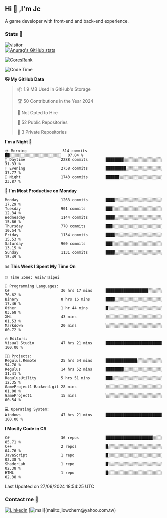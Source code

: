 ## Hi 👋 ,I'm Jc  

A game developer with front-end and back-end experience.  

### Stats  📝
[![visitor](https://visitor-badge.glitch.me/badge?page_id=jiowchern.jiowchern&style=flat-square&color=0088cc)](https://visitor-badge.glitch.me/badge?page_id=jiowchern.jiowchern&style=flat-square&color=0088cc)  
[![Anurag's GitHub stats](https://github-readme-stats.vercel.app/api?username=jiowchern&count_private=true&&show_icons=true)](https://github.com/anuraghazra/github-readme-stats)  
<!-- [![trophy](https://github-profile-trophy.vercel.app/?username=jiowchern)](https://github.com/ryo-ma/github-profile-trophy)   -->
[![CoresRank](https://cr-ss-service.azurewebsites.net/api/ScreenShot?widget=summary&username=jiowchern)](https://cr-ss-service.azurewebsites.net/api/ScreenShot?widget=summary&username=jiowchern)


<!--START_SECTION:waka-->
![Code Time](http://img.shields.io/badge/Code%20Time-1%2C191%20hrs%2020%20mins-blue)

**🐱 My GitHub Data** 

> 📦 1.9 MB Used in GitHub's Storage 
 > 
> 🏆 50 Contributions in the Year 2024
 > 
> 🚫 Not Opted to Hire
 > 
> 📜 52 Public Repositories 
 > 
> 🔑 3 Private Repositories 
 > 
**I'm a Night 🦉** 

```text
🌞 Morning                514 commits         ██░░░░░░░░░░░░░░░░░░░░░░░   07.04 % 
🌆 Daytime                2288 commits        ████████░░░░░░░░░░░░░░░░░   31.33 % 
🌃 Evening                2758 commits        █████████░░░░░░░░░░░░░░░░   37.77 % 
🌙 Night                  1743 commits        ██████░░░░░░░░░░░░░░░░░░░   23.87 % 
```
📅 **I'm Most Productive on Monday** 

```text
Monday                   1263 commits        ████░░░░░░░░░░░░░░░░░░░░░   17.29 % 
Tuesday                  901 commits         ███░░░░░░░░░░░░░░░░░░░░░░   12.34 % 
Wednesday                1144 commits        ████░░░░░░░░░░░░░░░░░░░░░   15.66 % 
Thursday                 770 commits         ███░░░░░░░░░░░░░░░░░░░░░░   10.54 % 
Friday                   1134 commits        ████░░░░░░░░░░░░░░░░░░░░░   15.53 % 
Saturday                 960 commits         ███░░░░░░░░░░░░░░░░░░░░░░   13.15 % 
Sunday                   1131 commits        ████░░░░░░░░░░░░░░░░░░░░░   15.49 % 
```


📊 **This Week I Spent My Time On** 

```text
🕑︎ Time Zone: Asia/Taipei

💬 Programming Languages: 
C#                       36 hrs 17 mins      ███████████████████░░░░░░   76.62 % 
Binary                   8 hrs 16 mins       ████░░░░░░░░░░░░░░░░░░░░░   17.46 % 
Other                    1 hr 44 mins        █░░░░░░░░░░░░░░░░░░░░░░░░   03.68 % 
XML                      43 mins             ░░░░░░░░░░░░░░░░░░░░░░░░░   01.53 % 
Markdown                 20 mins             ░░░░░░░░░░░░░░░░░░░░░░░░░   00.72 % 

🔥 Editors: 
Visual Studio            47 hrs 21 mins      █████████████████████████   100.00 % 

🐱‍💻 Projects: 
Regulus.Remote           25 hrs 54 mins      ██████████████░░░░░░░░░░░   54.70 % 
Regulus                  14 hrs 52 mins      ████████░░░░░░░░░░░░░░░░░   31.41 % 
RegulusUtility           5 hrs 51 mins       ███░░░░░░░░░░░░░░░░░░░░░░   12.35 % 
GameProject1-Backend.git 28 mins             ░░░░░░░░░░░░░░░░░░░░░░░░░   01.00 % 
GameProject1             15 mins             ░░░░░░░░░░░░░░░░░░░░░░░░░   00.54 % 

💻 Operating System: 
Windows                  47 hrs 21 mins      █████████████████████████   100.00 % 
```

**I Mostly Code in C#** 

```text
C#                       36 repos            █████████████████████░░░░   85.71 % 
C++                      2 repos             █░░░░░░░░░░░░░░░░░░░░░░░░   04.76 % 
JavaScript               1 repo              █░░░░░░░░░░░░░░░░░░░░░░░░   02.38 % 
ShaderLab                1 repo              █░░░░░░░░░░░░░░░░░░░░░░░░   02.38 % 
HTML                     1 repo              █░░░░░░░░░░░░░░░░░░░░░░░░   02.38 % 
```




 Last Updated on 27/09/2024 18:54:25 UTC
<!--END_SECTION:waka-->



### Contact me 💬
[![LinkedIn](https://img.shields.io/badge/-JiowchernChen-0077B5?style==flat-square&logo=LinkedIn&logoColor=white)](https://www.linkedin.com/in/jiowchern-chen-4aaa90b7/) [![mail](https://img.shields.io/badge/-jiowchern%40yahoo.com.tw-blueviolet?style=flat-square&logo=yahoo!)](mailto:jiowchern@yahoo.com.tw)    

<!-- [![Linkedin Badge](https://img.shields.io/badge/-LinkedIn-blue?style=flat-square&logo=Linkedin&logoColor=white&link=https://www.linkedin.com/in/jiowchern-chen-4aaa90b7/)](https://www.linkedin.com/in/jiowchern-chen-4aaa90b7/) -->


<!--
**jiowchern/jiowchern** is a ✨ _special_ ✨ repository because its `README.md` (this file) appears on your GitHub profile.

Here are some ideas to get you started:

- 🔭 I’m currently working on ...
- 🌱 I’m currently learning ...
- 👯 I’m looking to collaborate on ...
- 🤔 I’m looking for help with ...
- 💬 Ask me about ...
- 📫 How to reach me: ...
- 😄 Pronouns: ...
- ⚡ Fun fact: ...
-->
